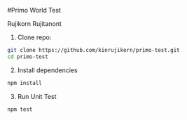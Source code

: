 #Primo World Test

Rujikorn Rujitanont

1. Clone repo:

```bash
git clone https://github.com/kinrujikorn/primo-test.git
cd primo-test
```

2. Install dependencies
   
```bash
npm install
```

3. Run Unit Test
```bash
npm test
```
